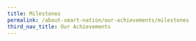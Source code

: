```yaml
---
title: Milestones
permalink: /about-smart-nation/our-achievements/milestones
third_nav_title: Our Achievements
---
```

